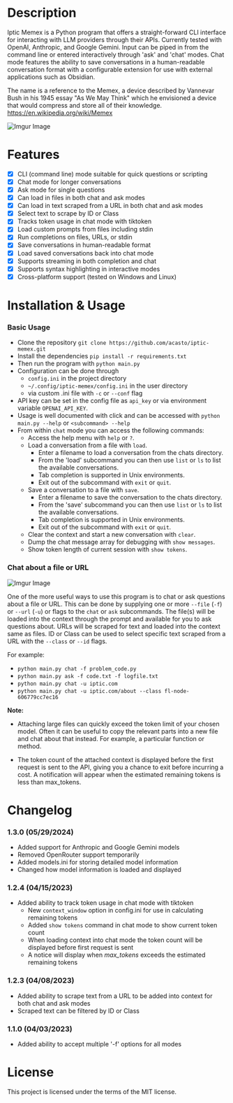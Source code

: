 # Description

Iptic Memex is a Python program that offers a straight-forward CLI interface for interacting with LLM providers through
their APIs. Currently tested with OpenAI, Anthropic, and Google Gemini. Input can be piped in from the command line or entered interactively 
through 'ask' and 'chat' modes. Chat mode features the ability to save conversations in a human-readable conversation format 
with a configurable extension for use with external applications such as Obsidian.

The name is a reference to the Memex, a device described by Vannevar Bush in his 1945 essay "As We May Think" which he
envisioned a device that would compress and store all of their knowledge. https://en.wikipedia.org/wiki/Memex

![Imgur Image](https://i.imgur.com/XLJ4AuY.gif)

# Features

- [x] CLI (command line) mode suitable for quick questions or scripting
- [x] Chat mode for longer conversations
- [x] Ask mode for single questions 
- [x] Can load in files in both chat and ask modes
- [x] Can load in text scraped from a URL in both chat and ask modes
- [x] Select text to scrape by ID or Class
- [x] Tracks token usage in chat mode with tiktoken 
- [x] Load custom prompts from files including stdin
- [x] Run completions on files, URLs, or stdin
- [x] Save conversations in human-readable format
- [x] Load saved conversations back into chat mode
- [x] Supports streaming in both completion and chat
- [x] Supports syntax highlighting in interactive modes
- [x] Cross-platform support (tested on Windows and Linux)

# Installation & Usage

### Basic Usage

- Clone the repository
`git clone https://github.com/acasto/iptic-memex.git`
- Install the dependencies
`pip install -r requirements.txt`
- Then run the program with `python main.py`
- Configuration can be done through
  - `config.ini` in the project directory
  - `~/.config/iptic-memex/config.ini` in the user directory
  - via custom .ini file with `-c` or `--conf` flag
- API key can be set in the config file as `api_key` or via environment variable `OPENAI_API_KEY`.
- Usage is well documented with click and can be accessed with `python main.py --help` or `<subcommand> --help`
- From within `chat` mode you can access the following commands: 
  - Access the help menu with `help` or `?`.
  - Load a conversation from a file with `load`.
    - Enter a filename to load a conversation from the chats directory.
    - From the 'load' subcommand you can then use `list` or `ls` to list the available conversations.
    - Tab completion is supported in Unix environments.
    - Exit out of the subcommand with `exit` or `quit`.
  - Save a conversation to a file with `save`.
    - Enter a filename to save the conversation to the chats directory.
    - From the 'save' subcommand you can then use `list` or `ls` to list the available conversations.
    - Tab completion is supported in Unix environments.
    - Exit out of the subcommand with `exit` or `quit`.
  - Clear the context and start a new conversation with `clear`.
  - Dump the chat message array for debugging with `show messages`.
  - Show token length of current session with `show tokens`.

### Chat about a file or URL

![Imgur Image](https://i.imgur.com/XGxn7my.gif)

One of the more useful ways to use this program is to chat or ask questions about a file or URL. This can be done by 
supplying one or more `--file` (`-f`) or `--url` (`-u`) or flags to the `chat` or `ask` subcommands. The file(s) will 
be loaded into the context through the prompt and available for you to ask questions about. URLs will be scraped for 
text and loaded into the context same as files. ID or Class can be used to select specific text scraped from a URL with
the `--class` or `--id` flags.

For example:
- `python main.py chat -f problem_code.py`
- `python main.py ask -f code.txt -f logfile.txt`
- `python main.py chat -u iptic.com`
- `python main.py chat -u iptic.com/about --class fl-node-606779cc7ec16`

**Note:** 
- Attaching large files can quickly exceed the token limit of your chosen model. Often it can be useful to copy the 
relevant parts into a new file and chat about that instead. For example, a particular function or method. 

- The token count of the attached context is displayed before the first request is sent to the API, giving you a chance to 
exit before incurring a cost. A notification will appear when the estimated remaining tokens is less than max_tokens. 


# Changelog

### 1.3.0 (05/29/2024)
- Added support for Anthropic and Google Gemini models 
- Removed OpenRouter support temporarily  
- Added models.ini for storing detailed model information
- Changed how model information is loaded and displayed 

### 1.2.4 (04/15/2023)
- Added ability to track token usage in chat mode with tiktoken
  - New `context_window` option in config.ini for use in calculating remaining tokens
  - Added `show tokens` command in chat mode to show current token count
  - When loading context into chat mode the token count will be displayed before first request is sent
  - A notice will display when *max_tokens* exceeds the estimated remaining tokens

### 1.2.3 (04/08/2023)
- Added ability to scrape text from a URL to be added into context for both chat and ask modes
- Scraped text can be filtered by ID or Class

### 1.1.0 (04/03/2023) 
- Added ability to accept multiple '-f' options for all modes

# License

This project is licensed under the terms of the MIT license. 

